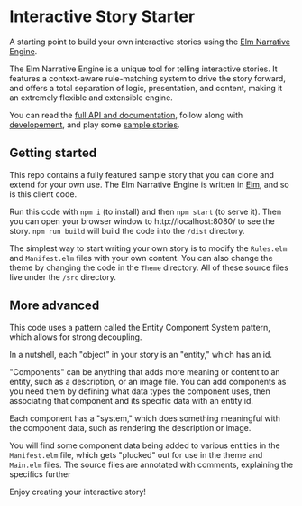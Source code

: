 # Interactive Story Starter

A starting point to build your own interactive stories using the [Elm Narrative Engine](http://package.elm-lang.org/packages/jschomay/elm-narrative-engine/latest).

The Elm Narrative Engine is a unique tool for telling interactive stories. It features a context-aware rule-matching system to drive the story forward, and offers a total separation of logic, presentation, and content, making it an extremely flexible and extensible engine. 

You can read the [full API and documentation](http://package.elm-lang.org/packages/jschomay/elm-narrative-engine/latest), follow along with [developement](http://package.elm-lang.org/packages/jschomay/elm-narrative-engine/latest), and play some [sample stories](http://blog.elmnarrativeengine.com/sample-stories/).


## Getting started

This repo contains a fully featured sample story that you can clone and extend for your own use.  The Elm Narrative Engine is written in [Elm](http://elm-lang.org), and so is this client code.

Run this code with `npm i` (to install) and then `npm start` (to serve it).  Then you can open your browser window to http://localhost:8080/ to see the story.  `npm run build` will build the code into the `/dist` directory.

The simplest way to start writing your own story is to modify the `Rules.elm` and `Manifest.elm` files with your own content.  You can also change the theme by changing the code in the `Theme` directory.  All of these source files live under the `/src` directory.


## More advanced

This code uses a pattern called the Entity Component System pattern, which allows for strong decoupling.

In a nutshell, each "object" in your story is an "entity," which has an id.

"Components" can be anything that adds more meaning or content to an entity, such as a description, or an image file.  You can add components as you need them by defining what data types the component uses, then associating that component and its specific data with an entity id.

Each component has a "system," which does something meaningful with the component data, such as rendering the description or image.

You will find some component data being added to various entities in the `Manifest.elm` file, which gets "plucked" out for use in the theme and `Main.elm` files.  The source files are annotated with comments, explaining the specifics further

Enjoy creating your interactive story!
